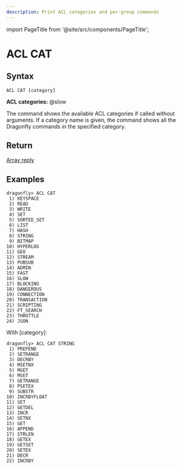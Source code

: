 ```yaml
---
description: Print ACL categories and per-group commands
---
```


import PageTitle from '@site/src/components/PageTitle';

# ACL CAT

<PageTitle title="Redis ACL CAT Command (Documentation) | Dragonfly" />

## Syntax

    ACL CAT [category]

**ACL categories:** @slow

The command shows the available ACL categories if called without arguments.
If a category name is given, the command shows all the Dragonfly commands in the specified category.

## Return

[Array reply](https://redis.io/docs/reference/protocol-spec/#arrays)

## Examples

```shell
dragonfly> ACL CAT
 1) KEYSPACE
 2) READ
 3) WRITE
 4) SET
 5) SORTED_SET
 6) LIST
 7) HASH
 8) STRING
 9) BITMAP
10) HYPERLOG
11) GEO
12) STREAM
13) PUBSUB
14) ADMIN
15) FAST
16) SLOW
17) BLOCKING
18) DANGEROUS
19) CONNECTION
20) TRANSACTION
21) SCRIPTING
22) FT_SEARCH
23) THROTTLE
24) JSON
```

With [category]:

```shell
dragonfly> ACL CAT STRING
 1) PREPEND
 2) SETRANGE
 3) DECRBY
 4) MSETNX
 5) MGET
 6) MSET
 7) GETRANGE
 8) PSETEX
 9) SUBSTR
10) INCRBYFLOAT
11) SET
12) GETDEL
13) INCR
14) SETNX
15) GET
16) APPEND
17) STRLEN
18) GETEX
19) GETSET
20) SETEX
21) DECR
22) INCRBY
```
